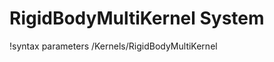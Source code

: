 <!-- MOOSE Documentation Stub: Remove this when content is added. -->

# RigidBodyMultiKernel System
!syntax parameters /Kernels/RigidBodyMultiKernel

